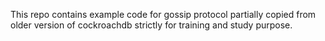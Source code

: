 This repo contains example code for gossip protocol
partially copied from older version 
of cockroachdb strictly for training and study purpose.
